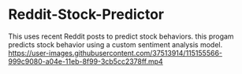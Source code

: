 # Reddit-Stock-Predictor
This uses recent Reddit posts to predict stock behaviors. this progam predicts stock behavior using a custom sentiment analysis model. 
https://user-images.githubusercontent.com/37513914/115155566-999c9080-a04e-11eb-8f99-3cb5cc2378ff.mp4
